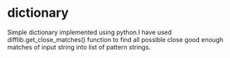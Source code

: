 # dictionary
Simple dictionary implemented using python.I have used difflib.get_close_matches() function to find all possible close good enough matches of input string into list of pattern strings.
